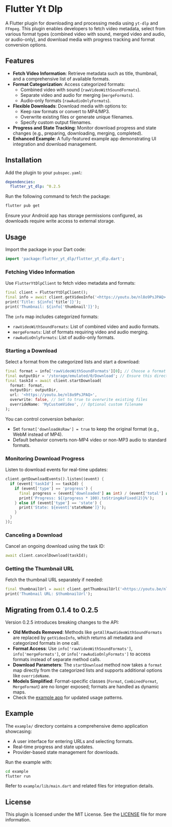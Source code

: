 # Flutter Yt Dlp

A Flutter plugin for downloading and processing media using `yt-dlp` and `FFmpeg`. This plugin enables developers to fetch video metadata, select from various format types (combined video with sound, merged video and audio, or audio-only), and download media with progress tracking and format conversion options.

## Features

- **Fetch Video Information**: Retrieve metadata such as title, thumbnail, and a comprehensive list of available formats.
- **Format Categorization**: Access categorized formats:
  - Combined video with sound (`rawVideoWithSoundFormats`).
  - Separate video and audio for merging (`mergeFormats`).
  - Audio-only formats (`rawAudioOnlyFormats`).
- **Flexible Downloads**: Download media with options to:
  - Keep raw formats or convert to MP4/MP3.
  - Overwrite existing files or generate unique filenames.
  - Specify custom output filenames.
- **Progress and State Tracking**: Monitor download progress and state changes (e.g., preparing, downloading, merging, completed).
- **Enhanced Example**: A fully-featured example app demonstrating UI integration and download management.

## Installation

Add the plugin to your `pubspec.yaml`:

```yaml
dependencies:
  flutter_yt_dlp: ^0.2.5
```

Run the following command to fetch the package:

```bash
flutter pub get
```

Ensure your Android app has storage permissions configured, as downloads require write access to external storage.

## Usage

Import the package in your Dart code:

```dart
import 'package:flutter_yt_dlp/flutter_yt_dlp.dart';
```

### Fetching Video Information

Use `FlutterYtDlpClient` to fetch video metadata and formats:

```dart
final client = FlutterYtDlpClient();
final info = await client.getVideoInfo('<https://youtu.be/nl8o9PsJPAQ>');
print('Title: ${info['title']}');
print('Thumbnail: ${info['thumbnail']}');
```

The `info` map includes categorized formats:

- `rawVideoWithSoundFormats`: List of combined video and audio formats.
- `mergeFormats`: List of formats requiring video and audio merging.
- `rawAudioOnlyFormats`: List of audio-only formats.

### Starting a Download

Select a format from the categorized lists and start a download:

```dart
final format = info['rawVideoWithSoundFormats'][0]; // Choose a format
final outputDir = '/storage/emulated/0/Download'; // Ensure this directory exists
final taskId = await client.startDownload(
  format: format,
  outputDir: outputDir,
  url: '<https://youtu.be/nl8o9PsJPAQ>',
  overwrite: false, // Set to true to overwrite existing files
  overrideName: 'MyCustomVideo', // Optional custom filename
);
```

You can control conversion behavior:

- Set `format['downloadAsRaw'] = true` to keep the original format (e.g., WebM instead of MP4).
- Default behavior converts non-MP4 video or non-MP3 audio to standard formats.

### Monitoring Download Progress

Listen to download events for real-time updates:

```dart
client.getDownloadEvents().listen((event) {
  if (event['taskId'] == taskId) {
    if (event['type'] == 'progress') {
      final progress = (event['downloaded'] as int) / (event['total'] as int);
      print('Progress: ${(progress * 100).toStringAsFixed(2)}%');
    } else if (event['type'] == 'state') {
      print('State: ${event['stateName']}');
    }
  }
});
```

### Canceling a Download

Cancel an ongoing download using the task ID:

```dart
await client.cancelDownload(taskId);
```

### Getting the Thumbnail URL

Fetch the thumbnail URL separately if needed:

```dart
final thumbnailUrl = await client.getThumbnailUrl('<https://youtu.be/nl8o9PsJPAQ>');
print('Thumbnail URL: $thumbnailUrl');
```

## Migrating from 0.1.4 to 0.2.5

Version 0.2.5 introduces breaking changes to the API:

- **Old Methods Removed**: Methods like `getAllRawVideoWithSoundFormats` are replaced by `getVideoInfo`, which returns all metadata and categorized formats in one call.
- **Format Access**: Use `info['rawVideoWithSoundFormats']`, `info['mergeFormats']`, or `info['rawAudioOnlyFormats']` to access formats instead of separate method calls.
- **Download Parameters**: The `startDownload` method now takes a `format` map directly from the categorized lists and supports additional options like `overrideName`.
- **Models Simplified**: Format-specific classes (`Format`, `CombinedFormat`, `MergeFormat`) are no longer exposed; formats are handled as dynamic maps.
- Check the [example app](#example) for updated usage patterns.

## Example

The `example/` directory contains a comprehensive demo application showcasing:

- A user interface for entering URLs and selecting formats.
- Real-time progress and state updates.
- Provider-based state management for downloads.

Run the example with:

```bash
cd example
flutter run
```

Refer to `example/lib/main.dart` and related files for integration details.

## License

This plugin is licensed under the MIT License. See the [LICENSE](LICENSE) file for more information.
